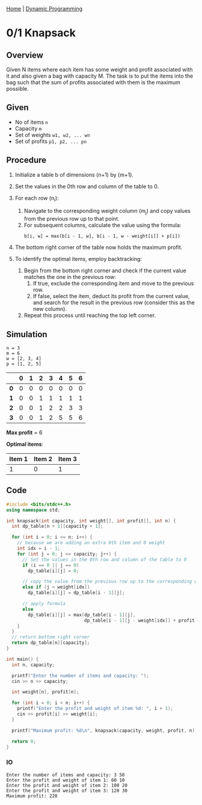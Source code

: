 [Home](../../README.md) | [Dynamic Programming](../theories/dynamic-programming.md)

# 0/1 Knapsack

## Overview

Given N items where each item has some weight and profit associated with it and also given a bag with capacity M. The task is to put the items into the bag such that the sum of profits associated with them is the maximum possible.

## Given

- No of items `n`
- Capacity `m`
- Set of weights `w1, w2, ... wn`
- Set of profits `p1, p2, ... pn`

## Procedure

1. Initialize a table b of dimensions (n+1) by (m+1).
2. Set the values in the 0th row and column of the table to 0.
3. For each row (n<sub>i</sub>):
   1. Navigate to the corresponding weight column (m<sub>j</sub>) and copy values from the previous row up to that point.
   2. For subsequent columns, calculate the value using the formula:
      ```
      b[i, w] = max(b[i - 1, w], b[i - 1, w - weight[i]] + p[i])
      ```
4. The bottom right corner of the table now holds the maximum profit.
5. To identify the optimal items, employ backtracking:

   1. Begin from the bottom right corner and check if the current value matches the one in the previous row:
      1. If true, exclude the corresponding item and move to the previous row.
      2. If false, select the item, deduct its profit from the current value, and search for the result in the previous row (consider this as the new column).
   2. Repeat this process until reaching the top left corner.

## Simulation

```
n = 3
m = 6
w = [2, 3, 4]
p = [1, 2, 5]
```

|       | 0   | 1   | 2   | 3   | 4   | 5   | 6   |
| ----- | --- | --- | --- | --- | --- | --- | --- |
| **0** | 0   | 0   | 0   | 0   | 0   | 0   | 0   |
| **1** | 0   | 0   | 1   | 1   | 1   | 1   | 1   |
| **2** | 0   | 0   | 1   | 2   | 2   | 3   | 3   |
| **3** | 0   | 0   | 1   | 2   | 5   | 5   | 6   |

**Max profit** = 6

**Optimal items**:

| Item 1 | Item 2 | Item 3 |
| ------ | ------ | ------ |
| 1      | 0      | 1      |

## Code

```cpp
#include <bits/stdc++.h>
using namespace std;

int knapsack(int capacity, int weight[], int profit[], int n) {
  int dp_table[n + 1][capacity + 1];

  for (int i = 0; i <= n; i++) {
    // because we are adding an extra 0th item and 0 weight
    int idx = i - 1;
    for (int j = 0; j <= capacity; j++) {
      // Set the values in the 0th row and column of the table to 0
      if (i == 0 || j == 0)
        dp_table[i][j] = 0;

      // copy the value from the previous row up to the corresponding weight
      else if (j < weight[idx])
        dp_table[i][j] = dp_table[i - 1][j];

      // apply formula
      else
        dp_table[i][j] = max(dp_table[i - 1][j],
                             dp_table[i - 1][j - weight[idx]] + profit[idx]);
    }
  }
  // return bottom right corner
  return dp_table[n][capacity];
}

int main() {
  int n, capacity;

  printf("Enter the number of items and capacity: ");
  cin >> n >> capacity;

  int weight[n], profit[n];

  for (int i = 0; i < n; i++) {
    printf("Enter the profit and weight of item %d: ", i + 1);
    cin >> profit[i] >> weight[i];
  }

  printf("Maximum profit: %d\n", knapsack(capacity, weight, profit, n));

  return 0;
}
```

### IO

```
Enter the number of items and capacity: 3 50
Enter the profit and weight of item 1: 60 10
Enter the profit and weight of item 2: 100 20
Enter the profit and weight of item 3: 120 30
Maximum profit: 220

```
